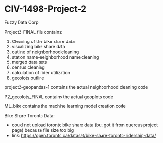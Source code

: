 # CIV-1498-Project-2
Fuzzy Data Corp

Project2-FINAL file contains:
  1. Cleaning of the bike share data
  2. visualizing bike share data
  3. outline of neighborhood cleaning
  4. station name-neighborhood name cleaning
  5. merged data sets
  6. census cleaning
  7. calculation of rider utilization
  8. geoplots outline

project2-geopandas-1 contains the actual neighborhood cleaning code

P2_geoplots_FINAL contains the actual geoplots code

ML_bike contains the machine learning model creation code

Bike Share Toronto Data:
  - could not upload toronto bike share data (but got it from quercus project page) because file size too big
  - link: https://open.toronto.ca/dataset/bike-share-toronto-ridership-data/
